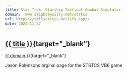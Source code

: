 ```yaml
---
title: Star Trek: Starship Tactical Combat Simulator
domain:  www.slightlysilly.net/ststcs
url: https://sillyststcs.netlify.app//
date: 2023-11-27
---
```

## [{{ title }}]({{url}}){target="_blank"}
[{{ domain }}]({{url}}){target="_blank"}

Jason Robinsons orginal page for the STSTCS VB6 game

